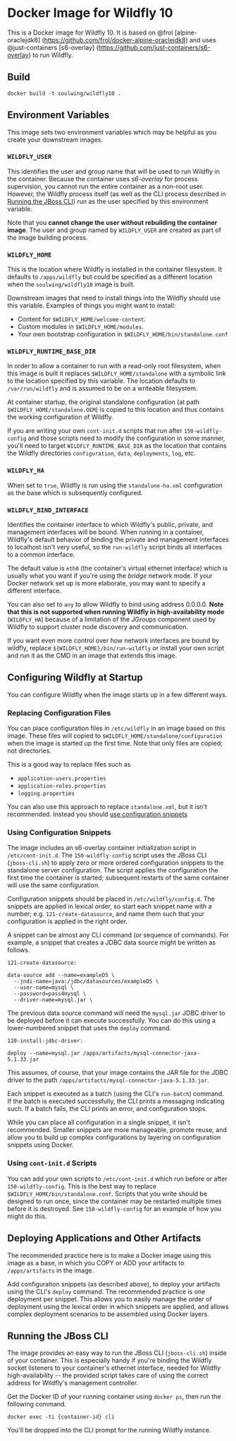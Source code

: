 # Docker Image for Wildfly 10

This is a Docker image for Wildfly 10. It is based on @frol 
[alpine-oraclejdk8] (https://github.com/frol/docker-alpine-oraclejdk8) and
uses @just-containers [s6-overlay] (https://github.com/just-containers/s6-overlay) to run Wildfly.

## Build

```
docker build -t soulwing/wildfly10 .
```

## Environment Variables

This image sets two environment variables which may be helpful as you
create your downstream images.

### `WILDFLY_USER`

This identifies the user and group name that will be used to run Wildfly
in the container. Because the container uses _s6-overlay_ for process 
supervision, you cannot run the entire container as a non-root user. However,
the Wildfly process itself (as well as the CLI process described in
[Running the JBoss CLI](#running-the-jboss-cli)) run as the user specified
by this environment variable.

Note that you **cannot change the user without rebuilding the container
image**. The user and group named by `WILDFLY_USER` are created as part of
the image building process.

### `WILDFLY_HOME` 

This is the location where Wildfly is installed in the container filesystem. 
It defaults to `/apps/wildfly` but could be specified as a different location
when the `soulwing/wildfly10` image is built.

Downstream images that need to install things into the Wildfly should use 
this variable. Examples of things you might want to install:

* Content for `$WILDFLY_HOME/welcome-content`.
* Custom modules in `$WILDFLY_HOME/modules`.
* Your own bootstrap configuration in `$WILDFLY_HOME/bin/standalone.conf`


### `WILDFLY_RUNTIME_BASE_DIR` 

In order to allow a container to run with a read-only root filesystem, when
this image is built it replaces `$WILDFLY_HOME/standalone` with a symbolic
link to the location specified by this variable. The location defaults to
`/var/run/wildfly` and is assumed to be on a writeable filesystem.

At container startup, the original standalone configuration (at path
`$WILDFLY_HOME/standalone.OEM`) is copied to this location and thus contains
the working configuration of Wildfly.

If you are writing your own `cont-init.d` scripts that run after 
`150-wildfly-config` and those scripts need to modify the configuration in 
some manner, you'll need to target `WILDFLY_RUNTIME_BASE_DIR` as the location
that contains the Wildfly directories `configuration`, `data`, `deployments`, 
`log`, etc.


### `WILDFLY_HA`

When set to `true`, Wildfly is run using the `standalone-ha.xml` configuration
as the base which is subsequently configured.


### `WILDFLY_BIND_INTERFACE`

Identifies the container interface to which Wildfly's public, private, and management
interfaces will be bound. When running in a container, Wildfly's default behavior of 
binding the private and management interfaces to localhost isn't very useful, so the
`run-wildfly` script binds all interfaces to a common interface.

The default value is `eth0` (the container's virtual ethernet interface) which is 
usually what you want if you're using the _bridge_ network mode. If your Docker network
set up is more elaborate, you may want to specify a different interface.  

You can also  set to `any` to allow Wildfly to bind using address 0.0.0.0. **Note that
this is not supported when running Wildfly in high-availability mode** (`WILDFLY_HA`) 
because of a limitation of the JGroups component used by Wildfly to support cluster node discovery and communication.

If you want even more control over how network interfaces are bound by wildfly, 
replace `${WILDFLY_HOME}/bin/run-wildfly` or install your own script and run it as the
CMD in an image that extends this image.


## Configuring Wildfly at Startup

You can configure Wildfly when the image starts up in a few different ways.

### Replacing Configuration Files

You can place configuration files in `/etc/wildfly` in an image based on this 
image. These files will copied to `$WILDFLY_HOME/standalone/configuration` 
when the image is started up the first time. Note that only files are copied;
not directories.

This is a good way to replace files such as

* `application-users.properties`
* `application-roles.properties`
* `logging.properties`

You can also use this approach to replace `standalone.xml`, but it isn't
recommended. Instead you should [use configuration snippets](#using-configuration-snippets)

### Using Configuration Snippets

The image includes an s6-overlay container initialization script in 
`/etc/cont-init.d`. The `150-wildfly-config` script uses the JBoss CLI 
(`jboss-cli.sh`) to apply zero or more ordered configuration snippets to 
the standalone server configuration. The script applies the configuration 
the first time the container is started; subsequent restarts of the same 
container will use the same configuration.

Configuration snippets should be placed in `/etc/wildfly/config.d`. The 
snippets are applied in lexical order, so start each snippet name with 
a number; e.g. `121-create-datasource`, and name them such that your 
configuration is applied in the right order. 

A snippet can be almost any CLI command (or sequence of commands). For example,
a snippet that creates a JDBC data source might be written as follows.

`121-create-datasource:`
```
data-source add --name=exampleDS \
  --jndi-name=java:/jdbc/datasources/exampleDS \
  --user-name=mysql \
  --password=pass4mysql \
  --driver-name=mysql.jar \
```

The previous data source command will need the `mysql.jar` JDBC driver to be 
deployed before it can execute successfully. You can do this using a 
lower-numbered snippet that uses the `deploy` command.

`120-install-jdbc-driver:`
```
deploy --name=mysql.jar /apps/artifacts/mysql-connector-java-5.1.33.jar
```

This assumes, of course, that your image contains the JAR file for the JDBC
driver to the path `/apps/artifacts/mysql-connector-java-5.1.33.jar`.

Each snippet is executed as a batch (using the CLI's `run-batch`) command. 
If the batch is executed successfully, the CLI prints a messaging indicating 
such. If a batch fails, the CLI prints an error, and configuration stops.

While you can place all configuration in a single snippet, it isn't 
recommended. Smaller snippets are more manageable, promote reuse, and allow 
you to build up complex configurations by layering on configuration snippets 
using Docker.

### Using `cont-init.d` Scripts

You can add your own scripts to `/etc/cont-init.d` which run before or after
`150-wildfly-config`. This is the best way to replace 
`$WILDFLY_HOME/bin/standalone.conf`. Scripts that you write should be designed
to run once, since the container may be restarted multiple times before it
is destroyed. See `150-wildfly-config` for an example of how you might
do this.

## Deploying Applications and Other Artifacts

The recommended practice here is to make a Docker image using this image as
a base, in which you COPY or ADD your artifacts to `/apps/artifacts` in the
image. 

Add configuration snippets (as described above), to deploy your artifacts
using the CLI's `deploy` command. The recommended practice is one deployment
per snippet. This allows you to easily manage the order of deployment using 
the lexical order in which snippets are applied, and allows complex 
deployment scenarios to be assembled using Docker layers.

## Running the JBoss CLI

The image provides an easy way to run the JBoss CLI (`jboss-cli.sh`) inside
of your container. This is especially handy if you're binding the Wildfly
socket listeners to your container's ethernet interface, needed for 
Wildfly high-availability -- the provided script takes care of using the 
correct address for Wildfly's management controller.

Get the Docker ID of your running container using `docker ps`, then run the
following command.

```
docker exec -ti {container-id} cli
```

You'll be dropped into the CLI prompt for the running Wildfly instance.
